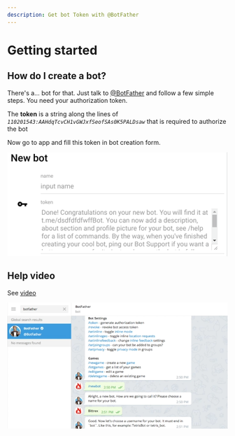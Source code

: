 ```yaml
---
description: Get bot Token with @BotFather
---
```


# Getting started

##  How do I create a bot?

There's a… bot for that. Just talk to [@BotFather](https://telegram.me/BotFather) and follow a few simple steps. You need your authorization token.

The **token** is a string along the lines of _`110201543:AAHdqTcvCH1vGWJxfSeofSAs0K5PALDsaw`_ that is required to authorize the bot

Now go to app and fill this token in bot creation form.

![](.gitbook/assets/image%20%2824%29.png)

## Help video

See [video](https://youtu.be/MZixi8oIdaA)

![](.gitbook/assets/image%20%2832%29.png)


